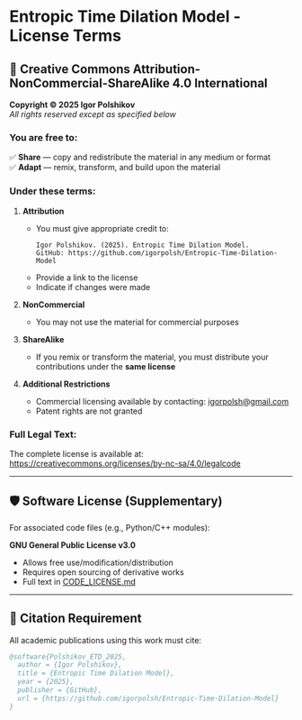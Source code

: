 # Entropic Time Dilation Model - License Terms

## 📜 Creative Commons Attribution-NonCommercial-ShareAlike 4.0 International

**Copyright © 2025 Igor Polshikov**  
*All rights reserved except as specified below*

### You are free to:
✅ **Share** — copy and redistribute the material in any medium or format  
✅ **Adapt** — remix, transform, and build upon the material  

### Under these terms:
1. **Attribution**  
   - You must give appropriate credit to:  
     ```plaintext
     Igor Polshikov. (2025). Entropic Time Dilation Model. 
     GitHub: https://github.com/igorpolsh/Entropic-Time-Dilation-Model
     ```
   - Provide a link to the license  
   - Indicate if changes were made  

2. **NonCommercial**  
   - You may not use the material for commercial purposes  

3. **ShareAlike**  
   - If you remix or transform the material, you must distribute your contributions under the **same license**  

4. **Additional Restrictions**  
   - Commercial licensing available by contacting: igorpolsh@gmail.com 
   - Patent rights are not granted  

### Full Legal Text:  
The complete license is available at:  
https://creativecommons.org/licenses/by-nc-sa/4.0/legalcode  

---

## 🛡️ Software License (Supplementary)  
For associated code files (e.g., Python/C++ modules):  

**GNU General Public License v3.0**  
- Allows free use/modification/distribution  
- Requires open sourcing of derivative works  
- Full text in [CODE_LICENSE.md](CODE_LICENSE.md)  

---

## 📝 Citation Requirement  
All academic publications using this work must cite:  
```bibtex
@software{Polshikov_ETD_2025,
  author = {Igor Polshikov},
  title = {Entropic Time Dilation Model},
  year = {2025},
  publisher = {GitHub},
  url = {https://github.com/igorpolsh/Entropic-Time-Dilation-Model}
}
